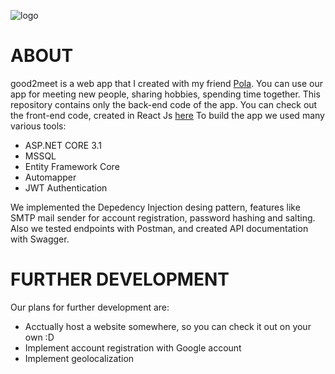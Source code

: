 ![logo](https://github.com/filipswistowski/good2meetapp/blob/master/g2m.png)

# ABOUT

good2meet is a web app that I created with my friend <a href="https://github.com/PolaZwardon">Pola</a>. You can use our app for meeting new people, sharing hobbies, spending time together. This repository contains only the back-end code of the app. You can check out the front-end code, created in React Js <a href="https://github.com/PolaZwardon/ActivitiesAppFront">here</a>
To build the app we used many various tools:

- ASP.NET CORE 3.1
- MSSQL
- Entity Framework Core
- Automapper
- JWT Authentication 

We implemented the Depedency Injection desing pattern, features like SMTP mail sender for account registration, password hashing and salting. Also we tested endpoints with Postman, and created API documentation with Swagger.

# FURTHER DEVELOPMENT

Our plans for further development are:

- Acctually host a website somewhere, so you can check it out on your own :D
- Implement account registration with Google account
- Implement geolocalization
